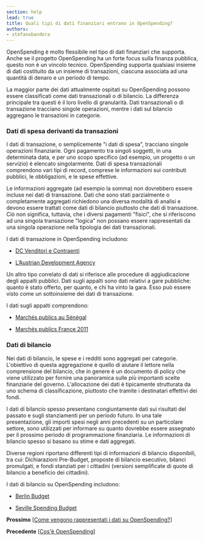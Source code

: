 ```yaml
---
section: help
lead: true
title: Quali tipi di dati finanziari entrano in OpenSpending?
authors:
- stefanobandera
---
```

OpenSpending è molto flessibile nel tipo di dati finanziari che supporta. Anche se il progetto OpenSpending ha un forte focus sulla finanza pubblica, questo non è un vincolo tecnico. OpenSpending supporta qualsiasi insieme di dati costituito da un insieme di transazioni, ciascuna associata ad una quantità di denaro e un periodo di tempo.

La maggior parte dei dati attualmente ospitati su OpenSpending possono essere classificati come dati transazionali o di bilancio. La differenza principale tra questi è il loro livello di granularità. Dati transazionali o di transazione tracciano singole operazioni, mentre i dati sul bilancio aggregano le transazioni in categorie.

### Dati di spesa derivanti da transazioni

I dati di transazione, o semplicemente "i dati di spesa", tracciano singole operazioni finanziarie. Ogni pagamento tra singoli soggetti, in una determinata data, e per uno scopo specifico (ad esempio, un progetto o un servizio) è elencato singolarmente. Dati di spesa transazionali comprendono vari tipi di record, comprese le informazioni sui contributi pubblici, le obbligazioni, e le spese effettive.

Le informazioni aggregate (ad esempio la somma) non dovrebbero essere incluse nei dati di transazione. Dati che sono stati parzialmente o completamente aggregati richiedono una diversa modalità di analisi e devono essere trattati come dati di bilancio piuttosto che dati di transazione. Ciò non significa, tuttavia, che i diversi pagamenti "fisici", che si riferiscono ad una singola transazione "logica" non possano essere rappresentati da una singola operazione nella tipologia dei dati transazionali.

I dati di transazione in OpenSpending includono:

* [DC Venditori e Contraenti](http://openspending.org/dc-vendors-contractors)

* [L’Austrian Development Agency](http://openspending.org/ada)

Un altro tipo correlato di dati si riferisce alle procedure di aggiudicazione degli appalti pubblici. Dati sugli appalti sono dati relativi a gare pubbliche: quanto è stato offerto, per quanto, e chi ha vinto la gara. Esso può essere visto come un sottoinsieme dei dati di transazione.

I dati sugli appalti comprendono:

* [Marchés publics au Sénégal](http://openspending.org/marches-publics-senegal/views/liste-des-attributaires)

* [Marchés publics France 2011](http://openspending.org/marches-publics-france-2011)

### Dati di bilancio

Nei dati di bilancio, le spese e i redditi sono aggregati per categorie. L'obiettivo di questa aggregazione è quello di aiutare il lettore nella comprensione del bilancio, che in genere è un documento di policy che viene utilizzato per fornire una panoramica sulle più importanti scelte finanziarie del governo. L'allocazione dei dati è tipicamente strutturata da uno schema di classificazione, piuttosto che tramite i destinatari effettivi dei fondi.

I dati di bilancio spesso presentano congiuntamente dati sui risultati del passato e sugli stanziamenti per un periodo futuro. In una tale presentazione, gli importi spesi negli anni precedenti su un particolare settore, sono utilizzati per informare su quanto dovrebbe essere assegnato per il prossimo periodo di programmazione finanziaria. Le informazioni di bilancio spesso si basano su stime e dati aggregati.

Diverse regioni riportano differenti tipi di informazioni di bilancio disponibili, tra cui: Dichiarazioni Pre-Budget, proposte di bilancio esecutivo, bilanci promulgati, e fondi stanziati per i cittadini (versioni semplificate di quote di bilancio a beneficio dei cittadini).

I dati di bilancio su OpenSpending includono:

* [Berlin Budget](http://openspending.org/berlin_de)

* [Seville Spending Budget](http://openspending.org/seville-budget)

**Prossimo** [<a href="../come-vengono-rappresentati-i-dati-su-openspending/">Come vengono rappresentati i dati su OpenSpending?</a>]

**Precedente** [<a href="../cose-openspending/">Cos'è OpenSpending</a>]
